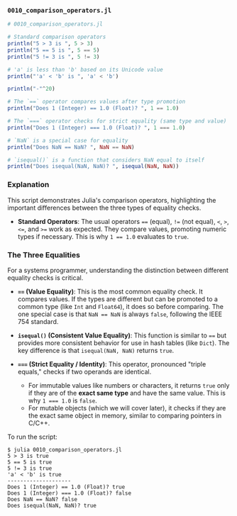 ### `0010_comparison_operators.jl`

```julia
# 0010_comparison_operators.jl

# Standard comparison operators
println("5 > 3 is ", 5 > 3)
println("5 == 5 is ", 5 == 5)
println("5 != 3 is ", 5 != 3)

# 'a' is less than 'b' based on its Unicode value
println("'a' < 'b' is ", 'a' < 'b')

println("-"^20)

# The `==` operator compares values after type promotion
println("Does 1 (Integer) == 1.0 (Float)? ", 1 == 1.0)

# The `===` operator checks for strict equality (same type and value)
println("Does 1 (Integer) === 1.0 (Float)? ", 1 === 1.0)

# `NaN` is a special case for equality
println("Does NaN == NaN? ", NaN == NaN)

# `isequal()` is a function that considers NaN equal to itself
println("Does isequal(NaN, NaN)? ", isequal(NaN, NaN))
```

### Explanation

This script demonstrates Julia's comparison operators, highlighting the important differences between the three types of equality checks.

  * **Standard Operators**: The usual operators `==` (equal), `!=` (not equal), `<`, `>`, `<=`, and `>=` work as expected. They compare values, promoting numeric types if necessary. This is why `1 == 1.0` evaluates to `true`.

### The Three Equalities

For a systems programmer, understanding the distinction between different equality checks is critical.

  * **`==` (Value Equality)**: This is the most common equality check. It compares values. If the types are different but can be promoted to a common type (like `Int` and `Float64`), it does so before comparing. The one special case is that `NaN == NaN` is always `false`, following the IEEE 754 standard.

  * **`isequal()` (Consistent Value Equality)**: This function is similar to `==` but provides more consistent behavior for use in hash tables (like `Dict`). The key difference is that `isequal(NaN, NaN)` returns `true`.

  * **`===` (Strict Equality / Identity)**: This operator, pronounced "triple equals," checks if two operands are identical.

      * For immutable values like numbers or characters, it returns `true` only if they are of the **exact same type** and have the same value. This is why `1 === 1.0` is `false`.
      * For mutable objects (which we will cover later), it checks if they are the exact same object in memory, similar to comparing pointers in C/C++.

To run the script:

```shell
$ julia 0010_comparison_operators.jl
5 > 3 is true
5 == 5 is true
5 != 3 is true
'a' < 'b' is true
--------------------
Does 1 (Integer) == 1.0 (Float)? true
Does 1 (Integer) === 1.0 (Float)? false
Does NaN == NaN? false
Does isequal(NaN, NaN)? true
```
